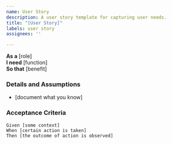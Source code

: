 ```yaml
---
name: User Story
description: A user story template for capturing user needs.
title: "[User Story]"
labels: user story
assignees: ''

---
```


**As a** [role]  
**I need** [function]  
**So that** [benefit]  

### Details and Assumptions
* [document what you know]      

### Acceptance Criteria     
```gherkin
Given [some context]
When [certain action is taken]
Then [the outcome of action is observed]
